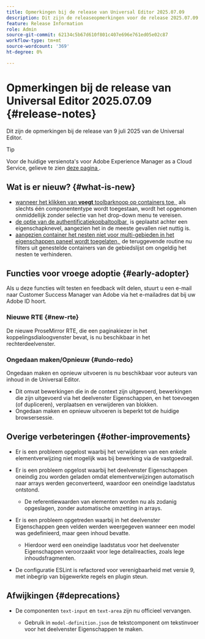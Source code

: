 ```yaml
---
title: Opmerkingen bij de release van Universal Editor 2025.07.09
description: Dit zijn de releaseopmerkingen voor de release 2025.07.09 van de Universal Editor.
feature: Release Information
role: Admin
source-git-commit: 62134c5b67d610f801c407e696e761ed05e02c87
workflow-type: tm+mt
source-wordcount: '369'
ht-degree: 0%

---
```



# Opmerkingen bij de release van Universal Editor 2025.07.09 {#release-notes}

Dit zijn de opmerkingen bij de release van 9 juli 2025 van de Universal Editor.

>[!TIP]
>
>Voor de huidige versienota&#39;s voor Adobe Experience Manager as a Cloud Service, gelieve te zien [&#x200B; deze pagina &#x200B;](/help/release-notes/release-notes-cloud/release-notes-current.md).

## Wat is er nieuw? {#what-is-new}

* [&#x200B; wanneer het klikken van **voegt** toolbarknoop op containers toe, &#x200B;](/help/sites-cloud/authoring/universal-editor/authoring.md#adding-components) als slechts één componententype wordt toegestaan, wordt het opgenomen onmiddellijk zonder selectie van het drop-down menu te vereisen.
* [&#x200B; de optie van de authentificatiekopbaltoolbar &#x200B;](/help/sites-cloud/authoring/universal-editor/navigation.md#autentication-settings) is geplaatst achter een eigenschapknevel, aangezien het in de meeste gevallen niet nuttig is.
* [&#x200B; aangezien container het nesten niet voor multi-gebieden in het eigenschappen paneel wordt toegelaten, &#x200B;](/help/implementing/universal-editor/field-types.md#fields) de teruggevende routine nu filters uit genestelde containers van de gebiedslijst om ongeldig het nesten te verhinderen.

## Functies voor vroege adoptie {#early-adopter}

Als u deze functies wilt testen en feedback wilt delen, stuurt u een e-mail naar Customer Success Manager van Adobe via het e-mailadres dat bij uw Adobe ID hoort.

### Nieuwe RTE {#new-rte}

De nieuwe ProseMirror RTE, die een paginakiezer in het koppelingsdialoogvenster bevat, is nu beschikbaar in het rechterdeelvenster.

### Ongedaan maken/Opnieuw {#undo-redo}

Ongedaan maken en opnieuw uitvoeren is nu beschikbaar voor auteurs van inhoud in de Universal Editor.

* Dit omvat bewerkingen die in de context zijn uitgevoerd, bewerkingen die zijn uitgevoerd via het deelvenster Eigenschappen, en het toevoegen (of dupliceren), verplaatsen en verwijderen van blokken.
* Ongedaan maken en opnieuw uitvoeren is beperkt tot de huidige browsersessie.

## Overige verbeteringen {#other-improvements}

* Er is een probleem opgelost waarbij het verwijderen van een enkele elementverwijzing niet mogelijk was bij bewerking via de vastgoedrail.
* Er is een probleem opgelost waarbij het deelvenster Eigenschappen oneindig zou worden geladen omdat elementverwijzingen automatisch naar arrays werden geconverteerd, waardoor een oneindige laadstatus ontstond.

   * De referentiewaarden van elementen worden nu als zodanig opgeslagen, zonder automatische omzetting in arrays.

* Er is een probleem opgetreden waarbij in het deelvenster Eigenschappen geen velden werden weergegeven wanneer een model was gedefinieerd, maar geen inhoud bevatte.

   * Hierdoor werd een oneindige laadstatus voor het deelvenster Eigenschappen veroorzaakt voor lege detailreacties, zoals lege inhoudsfragmenten.

* De configuratie ESLint is refactored voor verenigbaarheid met versie 9, met inbegrip van bijgewerkte regels en plugin steun.

## Afwijkingen {#deprecations}

* De componenten `text-input` en `text-area` zijn nu officieel vervangen.

   * Gebruik in `model-definition.json` de tekstcomponent om tekstinvoer voor het deelvenster Eigenschappen te maken.
